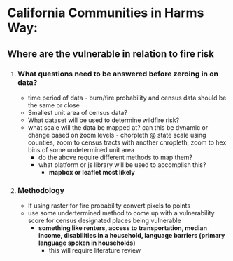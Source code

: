 # California Communities in Harms Way:
## **Where are the vulnerable in relation to fire risk**  

1. ### What questions need to be answered before zeroing in on data?
    - time period of data - burn/fire probability and census data should be the same or close
    - Smallest unit area of census data?
    - What dataset will be used to determine wildfire risk?
    - what scale will the data be mapped at? can this be dynamic or change based on zoom levels - chorpleth @ state scale using counties, zoom to census tracts with another chropleth, zoom to  hex bins of some undetermined unit area
        - do the above require different methods to map them?
        - what platform or js library will be used to accomplish this?
            - **mapbox or leaflet most likely**
2. ### Methodology
     - If using raster for fire probability convert pixels to points
     - use some undertermined method to come up with a vulnerability score for census designated places being vulnerable
        - **something like renters, access to transportation, median income, disabilities in a household, language barriers \(primary language spoken in households\)**
            - this will require literature review  




